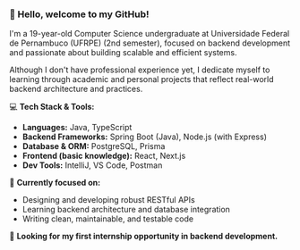 ### 👋 Hello, welcome to my GitHub!

I'm a 19-year-old Computer Science undergraduate at Universidade Federal de Pernambuco (UFRPE) (2nd semester), focused on backend development and passionate about building scalable and efficient systems.

Although I don't have professional experience yet, I dedicate myself to learning through academic and personal projects that reflect real-world backend architecture and practices.

💻 **Tech Stack & Tools:**

- **Languages:** Java, TypeScript  
- **Backend Frameworks:** Spring Boot (Java), Node.js (with Express)  
- **Database & ORM:** PostgreSQL, Prisma  
- **Frontend (basic knowledge):** React, Next.js  
- **Dev Tools:** IntelliJ, VS Code, Postman  

🎯 **Currently focused on:**

- Designing and developing robust RESTful APIs  
- Learning backend architecture and database integration  
- Writing clean, maintainable, and testable code  

🚀 **Looking for my first internship opportunity in backend development.**
